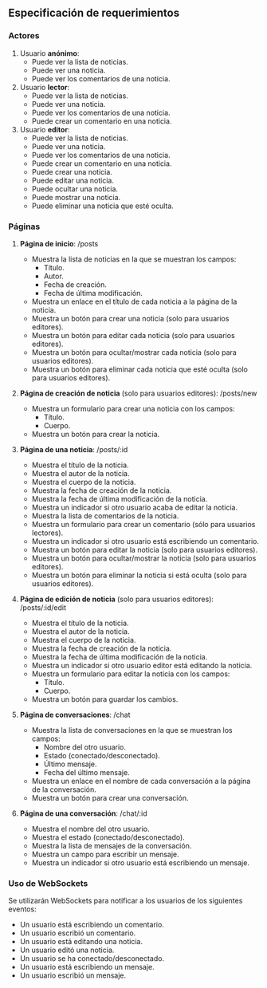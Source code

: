 ## Especificación de requerimientos

### Actores

1. Usuario **anónimo**:
   - Puede ver la lista de noticias.
   - Puede ver una noticia.
   - Puede ver los comentarios de una noticia.
2. Usuario **lector**:
   - Puede ver la lista de noticias.
   - Puede ver una noticia.
   - Puede ver los comentarios de una noticia.
   - Puede crear un comentario en una noticia.
3. Usuario **editor**:
   - Puede ver la lista de noticias.
   - Puede ver una noticia.
   - Puede ver los comentarios de una noticia.
   - Puede crear un comentario en una noticia.
   - Puede crear una noticia.
   - Puede editar una noticia.
   - Puede ocultar una noticia.
   - Puede mostrar una noticia.
   - Puede eliminar una noticia que esté oculta.

### Páginas

1. **Página de inicio**: /posts

   - Muestra la lista de noticias en la que se muestran los campos:
     - Título.
     - Autor.
     - Fecha de creación.
     - Fecha de última modificación.
   - Muestra un enlace en el título de cada noticia a la página de la noticia.
   - Muestra un botón para crear una noticia (solo para usuarios editores).
   - Muestra un botón para editar cada noticia (solo para usuarios editores).
   - Muestra un botón para ocultar/mostrar cada noticia (solo para usuarios editores).
   - Muestra un botón para eliminar cada noticia que esté oculta (solo para usuarios editores).

2. **Página de creación de noticia** (solo para usuarios editores): /posts/new

   - Muestra un formulario para crear una noticia con los campos:
     - Título.
     - Cuerpo.
   - Muestra un botón para crear la noticia.

3. **Página de una noticia**: /posts/:id

   - Muestra el título de la noticia.
   - Muestra el autor de la noticia.
   - Muestra el cuerpo de la noticia.
   - Muestra la fecha de creación de la noticia.
   - Muestra la fecha de última modificación de la noticia.
   - Muestra un indicador si otro usuario acaba de editar la noticia.
   - Muestra la lista de comentarios de la noticia.
   - Muestra un formulario para crear un comentario (sólo para usuarios lectores).
   - Muestra un indicador si otro usuario está escribiendo un comentario.
   - Muestra un botón para editar la noticia (solo para usuarios editores).
   - Muestra un botón para ocultar/mostrar la noticia (solo para usuarios editores).
   - Muestra un botón para eliminar la noticia si está oculta (solo para usuarios editores).

4. **Página de edición de noticia** (solo para usuarios editores): /posts/:id/edit

   - Muestra el título de la noticia.
   - Muestra el autor de la noticia.
   - Muestra el cuerpo de la noticia.
   - Muestra la fecha de creación de la noticia.
   - Muestra la fecha de última modificación de la noticia.
   - Muestra un indicador si otro usuario editor está editando la noticia.
   - Muestra un formulario para editar la noticia con los campos:
     - Título.
     - Cuerpo.
   - Muestra un botón para guardar los cambios.

5. **Página de conversaciones**: /chat

   - Muestra la lista de conversaciones en la que se muestran los campos:
     - Nombre del otro usuario.
     - Estado (conectado/desconectado).
     - Último mensaje.
     - Fecha del último mensaje.
   - Muestra un enlace en el nombre de cada conversación a la página de la conversación.
   - Muestra un botón para crear una conversación.

6. **Página de una conversación**: /chat/:id

   - Muestra el nombre del otro usuario.
   - Muestra el estado (conectado/desconectado).
   - Muestra la lista de mensajes de la conversación.
   - Muestra un campo para escribir un mensaje.
   - Muestra un indicador si otro usuario está escribiendo un mensaje.

### Uso de WebSockets

Se utilizarán WebSockets para notificar a los usuarios de los siguientes eventos:

- Un usuario está escribiendo un comentario.
- Un usuario escribió un comentario.
- Un usuario está editando una noticia.
- Un usuario editó una noticia.
- Un usuario se ha conectado/desconectado.
- Un usuario está escribiendo un mensaje.
- Un usuario escribió un mensaje.
